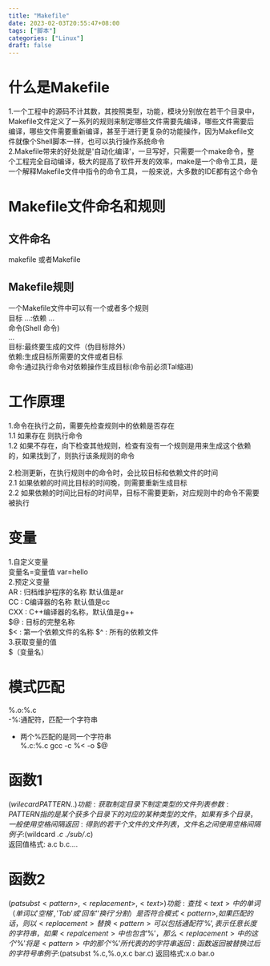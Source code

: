 ```yaml
---
title: "Makefile"
date: 2023-02-03T20:55:47+08:00
tags: ["脚本"]
categories: ["Linux"]
draft: false
---
```


# 什么是Makefile
1.一个工程中的源码不计其数，其按照类型，功能，模块分别放在若干个目录中，Makefile文件定义了一系列的规则来制定哪些文件需要先编译，哪些文件需要后编译，哪些文件需要重新编译，甚至于进行更复杂的功能操作，因为Makefile文件就像个Shell脚本一样，也可以执行操作系统命令  
2.Makefile带来的好处就是'自动化编译'，一旦写好，只需要一个make命令，整个工程完全自动编译，极大的提高了软件开发的效率，make是一个命令工具，是一个解释Makefile文件中指令的命令工具，一般来说，大多数的IDE都有这个命令  

# Makefile文件命名和规则
## 文件命名
makefile 或者Makefile  
## Makefile规则
一个Makefile文件中可以有一个或者多个规则  
目标 ...:依赖 ...  
命令(Shell 命令)  
 ...  
目标:最终要生成的文件（伪目标除外）  
依赖:生成目标所需要的文件或者目标  
命令:通过执行命令对依赖操作生成目标(命令前必须Tal缩进)  

# 工作原理
1.命令在执行之前，需要先检查规则中的依赖是否存在  
1.1 如果存在 则执行命令  
1.2 如果不存在，向下检查其他规则，检查有没有一个规则是用来生成这个依赖的，如果找到了，则执行该条规则的命令  

2.检测更新，在执行规则中的命令时，会比较目标和依赖文件的时间  
2.1 如果依赖的时间比目标的时间晚，则需要重新生成目标  
2.2 如果依赖的时间比目标的时间早，目标不需要更新，对应规则中的命令不需要被执行  

# 变量
1.自定义变量  
 变量名=变量值 var=hello  
2.预定义变量  
AR : 归档维护程序的名称 默认值是ar  
CC : C编译器的名称 默认值是cc  
CXX : C++编译器的名称，默认值是g++  
$@ : 目标的完整名称  
$< : 第一个依赖文件的名称
$^ : 所有的依赖文件  
3.获取变量的值  
$（变量名）  


# 模式匹配
%.o:%.c  
-%:通配符，匹配一个字符串  
- 两个%匹配的是同一个字符串  
%.c:%.c
gcc -c %< -o $@  

# 函数1
$(wilecard PATTERN..)  
功能:获取制定目录下制定类型的文件列表
参数:PATTERN 指的是某个获多个目录下的对应的某种类型的文件，如果有多个目录，一般使用空格间隔 
返回:得到的若干个文件的文件列表，文件名之间使用空格间隔  
例子:$(wildcard *.c ./sub/*.c)  
返回值格式: a.c b.c....

# 函数2
$(patsubst <pattern>,<replacement>,<text>)  
功能:查找<text>中的单词（单词以'空格','Tab'或‘回车’‘换行‘分割）是否符合模式<pattern>,如果匹配的话，则以<replacement>替换
<pattern>可以包括通配符'\%’,表示任意长度的字符串，如果<repalcement>中也包含'\%'，那么<replacement>中的这个'\%'将是<pattern>中的那个'\%'所代表的的字符串  
返回:函数返回被替换过后的字符号串
例子:$(patsubst %.c,%.o,x.c bar.c)
返回格式:x.o bar.o